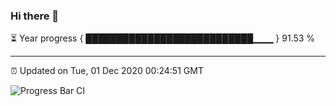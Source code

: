 ### Hi there 👋

⏳ Year progress { ███████████████████████████▁▁▁ } 91.53 %

---

⏰ Updated on Tue, 01 Dec 2020 00:24:51 GMT

![Progress Bar CI](https://github.com/liununu/liununu/workflows/Progress%20Bar%20CI/badge.svg)
